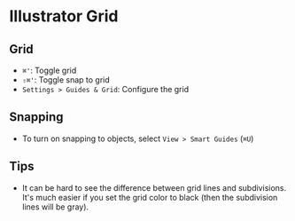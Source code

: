 # Illustrator Grid

## Grid

- `⌘'`: Toggle grid
- `⇧⌘'`: Toggle snap to grid
- `Settings > Guides & Grid`: Configure the grid

## Snapping

- To turn on snapping to objects, select `View > Smart Guides` (`⌘U`)

## Tips

- It can be hard to see the difference between grid lines and subdivisions. It's much easier if you set the grid color to black (then the subdivision lines will be gray).
